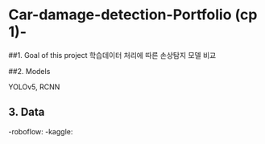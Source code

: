 # Car-damage-detection-Portfolio (cp 1)-

##1. Goal of this project
학습데이터 처리에 따른 손상탐지 모델 비교


##2. Models 

YOLOv5, RCNN

## 3. Data 
  -roboflow:
  -kaggle:

